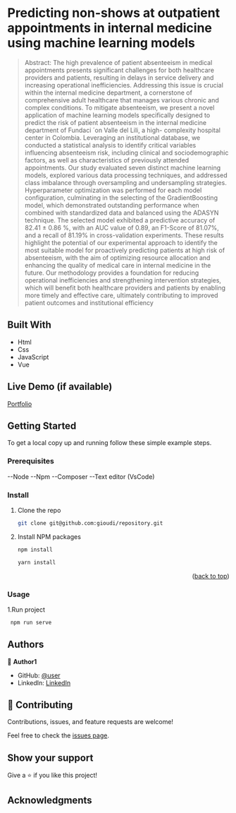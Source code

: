 <a name="readme-top"></a>

# Predicting non-shows at outpatient appointments in internal medicine using machine learning models

> Abstract: The high prevalence of patient absenteeism in medical appointments presents significant challenges for
both healthcare providers and patients, resulting in delays in service delivery and increasing operational
inefficiencies. Addressing this issue is crucial within the internal medicine department, a cornerstone
of comprehensive adult healthcare that manages various chronic and complex conditions. To mitigate
absenteeism, we present a novel application of machine learning models specifically designed to predict
the risk of patient absenteeism in the internal medicine department of Fundaci ´on Valle del Lili, a high-
complexity hospital center in Colombia. Leveraging an institutional database, we conducted a statistical
analysis to identify critical variables influencing absenteeism risk, including clinical and sociodemographic
factors, as well as characteristics of previously attended appointments. Our study evaluated seven
distinct machine learning models, explored various data processing techniques, and addressed class
imbalance through oversampling and undersampling strategies. Hyperparameter optimization was
performed for each model configuration, culminating in the selecting of the GradientBoosting model,
which demonstrated outstanding performance when combined with standardized data and balanced
using the ADASYN technique. The selected model exhibited a predictive accuracy of 82.41 ± 0.86 %,
with an AUC value of 0.89, an F1-Score of 81.07%, and a recall of 81.19% in cross-validation experiments.
These results highlight the potential of our experimental approach to identify the most suitable model for
proactively predicting patients at high risk of absenteeism, with the aim of optimizing resource allocation
and enhancing the quality of medical care in internal medicine in the future. Our methodology provides a
foundation for reducing operational inefficiencies and strengthening intervention strategies, which will
benefit both healthcare providers and patients by enabling more timely and effective care, ultimately
contributing to improved patient outcomes and institutional efficiency

## Built With

- Html
- Css
- JavaScript
- Vue 


## Live Demo (if available)

[Portfolio](https://gioudi.github.io/repository)

## Getting Started

To get a local copy up and running follow these simple example steps.

### Prerequisites

--Node 
--Npm 
--Composer 
--Text editor (VsCode)

### Install

1. Clone the repo
   ```sh
   git clone git@github.com:gioudi/repository.git
   ```
2. Install NPM packages
   ```sh
   npm install
   ```
   ```sh
   yarn install
   ```

<p align="right">(<a href="#readme-top">back to top</a>)</p>

### Usage

1.Run project

```sh
 npm run serve
```

## Authors

👤 **Author1**

- GitHub: [@user](https://github.com/user)
- LinkedIn: [LinkedIn](https://www.linkedin.com/in/user/)

## 🤝 Contributing

Contributions, issues, and feature requests are welcome!

Feel free to check the [issues page](https://github.com/use/repository/issues).

## Show your support

Give a ⭐️ if you like this project!

## Acknowledgments
